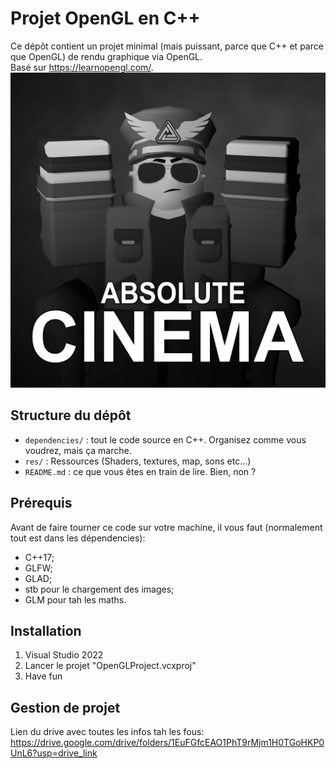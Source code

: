 # Projet OpenGL en C++

Ce dépôt contient un projet minimal (mais puissant, parce que C++ et parce que OpenGL) de rendu graphique via OpenGL.<br>
Basé sur https://learnopengl.com/.
![Absolute cinema](absolutecinema.png)


##  Structure du dépôt

- `dependencies/` : tout le code source en C++. Organisez comme vous voudrez, mais ça marche.
- `res/` : Ressources (Shaders, textures, map, sons etc...)
- `README.md` : ce que vous êtes en train de lire. Bien, non ? 

##  Prérequis

Avant de faire tourner ce code sur votre machine, il vous faut (normalement tout est dans les dépendencies):

- C++17;
- GLFW;
- GLAD;
- stb pour le chargement des images;
- GLM pour tah les maths.

##  Installation

1. Visual Studio 2022
2. Lancer le projet "OpenGLProject.vcxproj"
3. Have fun

## Gestion de projet

Lien du drive avec toutes les infos tah les fous:<br>
https://drive.google.com/drive/folders/1EuFGfcEAO1PhT9rMjm1H0TGoHKP0UnL6?usp=drive_link
